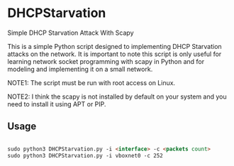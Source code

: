 # DHCPStarvation
Simple DHCP Starvation Attack With Scapy

This is a simple Python script designed to implementing DHCP Starvation attacks on the network. It is important to note this script is only useful for learning network socket programming with scapy in Python and for modeling and implementing it on a small network.

NOTE1: The script must be run with root access on Linux.

NOTE2: I think the scapy is not installed by default on your system and you need to install it using APT or PIP.

## Usage

```markdown

sudo python3 DHCPStarvation.py -i <interface> -c <packets count>
sudo python3 DHCPStarvation.py -i vboxnet0 -c 252
